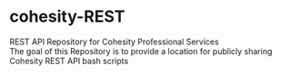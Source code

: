 # cohesity-REST
REST API Repository for Cohesity Professional Services<br>
The goal of this Repository is to provide a location for publicly sharing Cohesity REST API bash scripts
